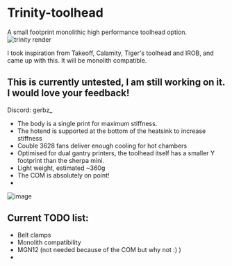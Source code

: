 # __Trinity-toolhead__
A small footprint monolithic high performance toolhead option.
![trinity render](https://github.com/user-attachments/assets/7f53c27a-d1df-4ea9-a5ba-640be166de45)


I took inspiration from Takeoff, Calamity, Tiger's toolhead and IROB, and came up with this. It will be monolith compatible.

## This is currently untested, I am still working on it. I would love your feedback!
Discord: gerbz_

* The body is a single print for maximum stiffness.
* The hotend is supported at the bottom of the heatsink to increase stiffness
* Couble 3628 fans deliver enough cooling for hot chambers
* Optimised for dual gantry printers, the toolhead itself has a smaller Y footprint than the sherpa mini.
* Light weight, estimated ~360g
* The COM is absolutely on point!
* 
![image](https://github.com/user-attachments/assets/4b7fee9b-9277-448e-b6ef-d20bfc20db1b)


## Current TODO list:
* Belt clamps
* Monolith compatibility
* MGN12 (not needed because of the COM but why not :) )
* 
